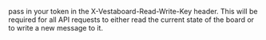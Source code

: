 pass in your token in the X-Vestaboard-Read-Write-Key header. This will be required for all API requests to either read the current state of the board or to write a new message to it.


